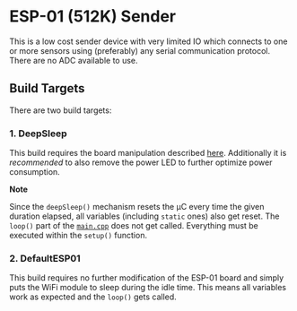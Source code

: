 # ESP-01 (512K) Sender #

This is a low cost sender device with very limited IO which connects to one or more sensors using (preferably) any serial communication protocol. There are no ADC available to use.

## Build Targets ##

There are two build targets:

### 1. DeepSleep ###

This build requires the board manipulation described [here](https://randomnerdtutorials.com/esp8266-deep-sleep-with-arduino-ide/). Additionally it is *recommended* to also remove the power LED to further optimize power consumption.

**Note**

Since the `deepSleep()` mechanism resets the µC every time the given duration elapsed, all variables (including `static` ones) also get reset. The `loop()` part of the [`main.cpp`](/main/ESP01_NowSender/src/main.cpp) does not get called. Everything must be executed within the `setup()` function.

### 2. DefaultESP01 ###

This build requires no further modification of the ESP-01 board and simply puts the WiFi module to sleep during the idle time. This means all variables work as expected and the `loop()` gets called.
